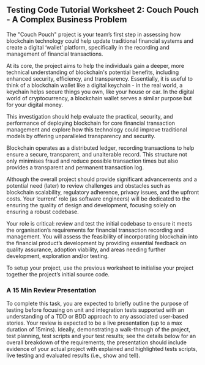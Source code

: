 ## Testing Code Tutorial Worksheet 2: Couch Pouch - A Complex Business Problem

The "Couch Pouch" project is your team’s first step in assessing how blockchain technology could help update traditional financial systems and create a digital ‘wallet’ platform, specifically in the recording and management of financial transactions. 

At its core, the project aims to help the individuals gain a deeper, more technical understanding of blockchain's potential benefits, including enhanced security, efficiency, and transparency.  Essentially, it is useful to think of a blockchain wallet like a digital keychain - in the real world, a keychain helps secure things you own, like your house or car. In the digital world of cryptocurrency, a blockchain wallet serves a similar purpose but for your digital money.

This investigation should help evaluate the practical, security, and performance of deploying blockchain for core financial transaction management and explore how this technology could improve traditional models by offering unparalleled transparency and security.  

Blockchain operates as a distributed ledger, recording transactions to help ensure a secure, transparent, and unalterable record. This structure not only minimises fraud and reduce possible transaction times but also provides a transparent and permanent transaction log.

Although the overall project should provide significant advancements and a potential need (later) to review challenges and obstacles such as blockchain scalability, regulatory adherence, privacy issues, and the upfront costs.  Your ‘current’ role (as software engineers) will be dedicated to the ensuring the quality of design and development, focusing solely on ensuring a robust codebase.


Your role is critical: review and test the initial codebase to ensure it meets the organisation’s requirements for financial transaction recording and management. You will assess the feasibility of incorporating blockchain into the financial product’s development by providing essential feedback on quality assurance, adoption viability, and areas needing further development, exploration and/or testing.

To setup your project, use the previous worksheet to initialise your project together the project’s initial source code.



### A 15 Min Review Presentation 
To complete this task, you are expected to briefly outline the purpose of testing before focusing on unit and integration tests supported with an understanding of a TDD or BDD approach to any associated user-based stories.  Your review is expected to be a live presentation (up to a max duration of 15mins). Ideally, demonstrating a walk-through of the project, test planning, test scripts and your test results; see the details below for an overall breakdown of the requirements; the presentation should include evidence of your actual project with explained and highlighted tests scripts, live testing and evaluated results (i.e., show and tell).

